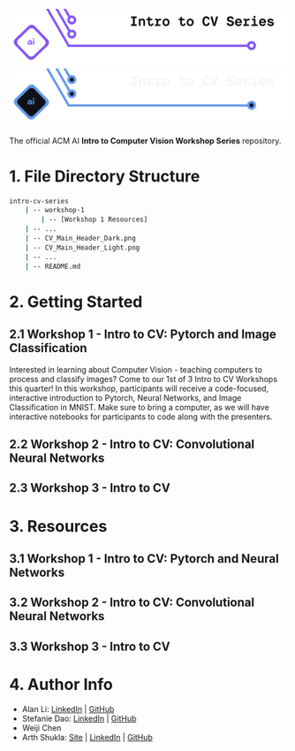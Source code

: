 <!-- 
    If you have any questions about this template, feel free to ask
    your Director for help!
-->


<!-- 
    SECTION: Header
    ---------
    Request new headers from you Director to fit your workshop!
-->

![Alt Text (Intro to CV Workshop Series)](./CV_Main_Header_Light.png#gh-light-mode-only)
![Alt Text (Intro to CV Workshop Series)](./CV_Main_Header_Dark.png#gh-dark-mode-only)

The official ACM AI **Intro to Computer Vision Workshop Series** repository.

<!-- 
    SECTION: Table of Contents
    ---------
    Mandatory Sections:
        - File Directory Structure
        - Getting Started
            - Give an interesting description of your workshop!
            - E.g. you can use the marketing descriptiong (w/o the emojis
              and make the nouns general ('you' becomes 'the reader'))
        - Resources
            - Images, papers, etc
    Other Possible Sections:
        - Datasets
            - Separate from 'Resources' to distinguish between inspiration and
              things like datasets used in a notebook
        - Anything else you'd like, but try not to be redundant!
-->

<!-- 
    SECTION: File Directory Structure
    ---------
    Write out your File Directory Structure below (make sure it's up-to-date)
-->

# 1. File Directory Structure

```bash
intro-cv-series
    | -- workshop-1
        | -- [Workshop 1 Resources]
    | -- ...
    | -- CV_Main_Header_Dark.png
    | -- CV_Main_Header_Light.png
    | -- ...
    | -- README.md
```

<!-- 
    SECTION: Getting Started
    ---------
    Brief description of your workshop here
-->

# 2. Getting Started

## 2.1 Workshop 1 - Intro to CV: Pytorch and Image Classification

<!-- 
    You can write something up for each worksop or use their marketing descriptions.
-->

Interested in learning about Computer Vision - teaching computers to process and classify images? Come to our 1st of 3 Intro to CV Workshops this quarter! In this workshop, participants will receive a code-focused, interactive introduction to Pytorch, Neural Networks, and Image Classification in MNIST. Make sure to bring a computer, as we will have interactive notebooks for participants to code along with the presenters.

## 2.2 Workshop 2 - Intro to CV: Convolutional Neural Networks

<!-- 
    You can write something up for each worksop or use their marketing descriptions.
-->


## 2.3 Workshop 3 - Intro to CV

<!-- 
    You can write something up for each worksop or use their marketing descriptions.
-->


<!-- 
    SECTION: Resources
    ---------
    Make sure to cite everything you use, whether directly or for inspiration!
-->

# 3. Resources

## 3.1 Workshop 1 - Intro to CV: Pytorch and Neural Networks

## 3.2 Workshop 2 - Intro to CV: Convolutional Neural Networks

## 3.3 Workshop 3 - Intro to CV


<!-- 
    SECTION: Author Info
    ---------
    Make sure to give yourself credit for your work by listing yourself and
    your partners below! Add your LinkedIn and GitHub!
-->

# 4. Author Info

- Alan Li: [LinkedIn](https://www.linkedin.com/in/alan-li-2001/) | [GitHub](https://github.com/yuyeon)
- Stefanie Dao: [LinkedIn](https://www.linkedin.com/in/stefanie-dao/) | [GitHub](https://github.com/StefanieDao)
- Weiji Chen
- Arth Shukla: [Site](https://arth.website/) | [LinkedIn](https://www.linkedin.com/in/arth-shukla/) | [GitHub](https://github.com/arth-shukla)

